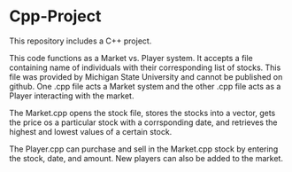 # Cpp-Project


This repository includes a C++ project. 

This code functions as a Market vs. Player system. It accepts a file containing name of individuals with their corresponding list of stocks. This file was provided by Michigan State University and cannot be published on github. One .cpp file acts a Market system and the other .cpp file acts as a Player interacting with the market.

The Market.cpp opens the stock file, stores the stocks into a vector, gets the price os a particular stock with a corrsponding date, and retrieves the highest and lowest values of a certain stock.

The Player.cpp can purchase and sell in the Market.cpp stock by entering the stock, date, and amount. New players can also be added to the market. 
